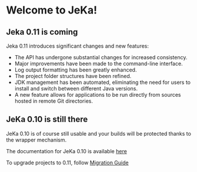 # Welcome to JeKa! 

## Jeka 0.11 is coming

Jeka 0.11 introduces significant changes and new features:

* The API has undergone substantial changes for increased consistency.
* Major improvements have been made to the command-line interface.
* Log output formatting has been greatly enhanced.
* The project folder structures have been refined.
* JDK management has been automated, eliminating the need for users to install and switch between different Java versions.
* A new feature allows for applications to be run directly from sources hosted in remote Git directories.

## JeKa 0.10 is still there

JeKa 0.10 is of course still usable and your builds will be protected thanks to the wrapper mechanism.

The documentation for JeKa 0.10 is available [here](legacy/reference-guide/execution-engine-files/)

To upgrade projects to 0.11, follow [Migration Guide](migration-guide.md)